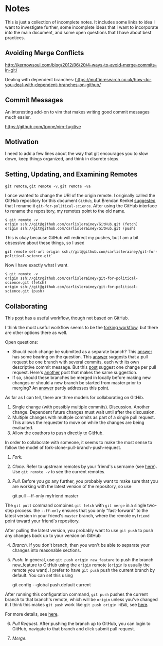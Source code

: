 # Notes

This is just a collection of incomplete notes. It includes some links to idea I want to investigate further, some incomplete ideas that I want to incorporate into the main document, and some open questions that I have about best practices. 

## Avoiding Merge Conflicts

http://kernowsoul.com/blog/2012/06/20/4-ways-to-avoid-merge-commits-in-git/

Dealing with dependent branches: https://muffinresearch.co.uk/how-do-you-deal-with-dependent-branches-on-github/

## Commit Messages

An interesting add-on to vim that makes writing good commit messages much easier.

https://github.com/tpope/vim-fugitive

## Motivation

I need to add a few lines about the way that git encourages you to slow down, keep things organized, and think in discrete steps.


## Setting, Updating, and Examining Remotes

`git remote`, `git remote -v`,  `git remote -va`

I once wanted to change the URI of the origin remote. I originally called the GitHub repository for this document `GitHub`, but Brendan Kenkel [suggested](https://github.com/carlislerainey/git-for-political-science/issues/1) that I rename it `git-for-political-science`. After using the GitHub interface to rename the repository, my remotes point to the old name.

    $ git remote -v
    origin ssh://git@github.com/carlislerainey/GitHub.git (fetch)
    origin ssh://git@github.com/carlislerainey/GitHub.git (push)

This is okay because GitHub will redirect my pushes, but I am a bit obsessive about these things, so I used 

    git remote set-url origin ssh://git@github.com/carlislerainey/git-for-political-science.git`

Now I have exactly what I want.

    $ git remote -v
    origin ssh://git@github.com/carlislerainey/git-for-political-science.git (fetch)
    origin ssh://git@github.com/carlislerainey/git-for-political-science.git (push)

## Collaborating

This [post](http://spring.io/blog/2010/12/21/social-coding-in-spring-projects) has a useful workflow, though not based on GitHub.

I think the most useful workflow seems to be the [forking workflow](https://www.atlassian.com/git/workflows#!workflow-forking), but there are other options there as well.

Open questions:

* Should each change be submitted as a separate branch? This [answer](http://stackoverflow.com/questions/8450036/how-to-open-multiple-pull-requests-on-github) has some bearing on the question. This [answer](http://stackoverflow.com/questions/7523557/submitting-multiple-pull-requests-in-git-with-github-general-flow) suggests that a pull request be one branch with several commits, each with its own descriptive commit message. But this [post](http://ellislab.com/blog/entry/contribution-guide) suggest one change per  pull request. Here's [another](http://codeinthehole.com/writing/pull-requests-and-other-good-practices-for-teams-using-github/) post that makes the same suggestion. 
* If so, should these branches be merged in locally before making new changes or should a new branch be started from master prior to merging? An [answer](http://stackoverflow.com/questions/16696528/how-to-submit-multiple-pull-requests-in-github-when-they-may-conflict-slightly) partly addresses this point.

As far as I can tell, there are three models for collaborating on GitHib.

1. Single change (with possibly multiple commits). Discussion. Another change. Dependent future changes must wait until after the discussion.
2. Multiple changes with multiple commits as part of a single pull request. This allows the requester to move on while the changes are being evaluated.
3. Allow the coathors to push directly to GitHub.

In order to collaborate with someone, it seems to make the most sense to follow the model of fork-clone-pull-branch-push-request.

1. *Fork.*
2. *Clone.* Refer to upstream remotes by your friend's username (see [here](http://blog.evan.pro/keeping-a-clean-github-fork-part-1)). Use `git remote -v` to see the current remotes.
3. *Pull*. Before you go any further, you probably want to make sure that you are working with the latest version of the repository, so use

    git pull --ff-only myfriend master

  The `git pull` command combines `git fetch` with `git merge` in a single two-step process. the `--ff-only` ensures that you only "fast-forward" to the latest version in your friend's `master` branch, where the remote `myfriend` point toward your friend's repository.

After pulling the latest version, you probably want to use `git push` to push any changes back up to your version on GitHub

4. *Branch.* If you don't branch, then you won't be able to separate your changes into reasonable sections.
5. *Push.* In general, use `git push origin new_feature` to push the branch new_feature to GitHub using the `origin` remote (`origin` is usually the remote you want). I prefer to have `git push` push the current branch by default. You can set this using 

    git config --global push.default current

  After running this configuration command, `git push` pushes the current branch to that branch's remote, which will be `origin` unless you've changed it. I think this makes `git push` work like `git push origin HEAD`, see [here](https://www.kernel.org/pub/software/scm/git/docs/git-push.html).

  For more details, see [here](http://stackoverflow.com/questions/948354/git-push-default-behavior).

6. *Pull Request*. After pushing the branch up to GitHub, you can login to GitHub, navigate to that branch and click submit pull request. 

7. *Merge*.